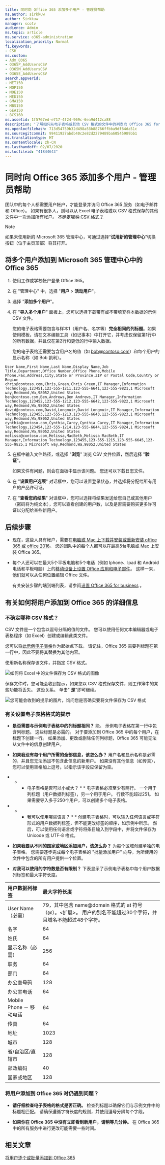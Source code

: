 ```yaml
---
title: 同时向 Office 365 添加多个用户 - 管理员帮助
ms.author: sirkkuw
author: Sirkkuw
manager: scotv
audience: Admin
ms.topic: article
ms.service: o365-administration
localization_priority: Normal
f1.keywords:
- CSH
ms.custom:
- Adm_O365
- O365P_AddUsersCSV
- O365M_AddUsersCSV
- O365E_AddUsersCSV
search.appverid:
- MET150
- MOP150
- MOE150
- MED150
- GMA150
- MBS150
- GEA150
- BCS160
ms.assetid: 1f5767ed-e717-4f24-969c-6ea9d412ca88
description: '了解如何从电子表格或其他 CSV 格式的文件中的列表向 Office 365 for business 中添加多个用户。 观看 YouTube 上的视频，说明如何将帐户添加到 Office 365。 在此过程结束时，拥有帐户的每位用户都将拥有一个 Office 365 邮箱。 '
ms.openlocfilehash: 713d54759b32d498a58b88766ffbba9df64da51c
ms.sourcegitcommit: 99411927abdb40c2e82d2279489ba60545989bb1
ms.translationtype: MT
ms.contentlocale: zh-CN
ms.lasthandoff: 02/07/2020
ms.locfileid: "41844643"
---
```

# <a name="add-several-users-at-the-same-time-to-office-365---admin-help"></a>同时向 Office 365 添加多个用户 - 管理员帮助

团队中的每个人都需要用户帐户，才能登录并访问 Office 365 服务（如电子邮件和 Office）。 如果有很多人，则可以从 Excel 电子表格或以 CSV 格式保存的其他文件中一次添加所有帐户。 [不确定哪种 CSV 格式？](add-several-users-at-the-same-time.md#__toc316652088)
  
> [!NOTE] 
> 如果未使用新的 Microsoft 365 管理中心，可通过选择“**试用新的管理中心**”切换按钮（位于主页顶部）将其打开。

## <a name="add-multiple-users-to-office-365-in-the-microsoft-365-admin-center"></a>将多个用户添加到 Microsoft 365 管理中心中的 Office 365

1. 使用工作或学校帐户登录 Office 365。 
    
2. 在 "管理中心" 中，选择 "**用户** \> **活动用户**"。

3. 选择 "**添加多个用户**"。

4. 在 "**导入多个用户**" 面板上，您可以选择下载带有或不带填充样本数据的示例 CSV 文件。 
    
    您的电子表格需要包含与样本1（用户名、名字等）**完全相同的列标题**。如果使用模板，请在文本编辑工具（如记事本）中打开它，并考虑仅保留第1行中的所有数据，并且仅在第2行和更低的行中输入数据。 
    
    您的电子表格还需要包含用户名的值（如 bob@contoso.com）和每个用户的显示名称（如 Bob 凯利）。 
    
  ```
  User Name,First Name,Last Name,Display Name,Job Title,Department,Office Number,Office Phone,Mobile Phone,Fax,Address,City,State or Province,ZIP or Postal Code,Country or Region
  chris@contoso.com,Chris,Green,Chris Green,IT Manager,Information Technology,123451,123-555-1211,123-555-6641,123-555-9821,1 Microsoft way,Redmond,Wa,98052,United States
  ben@contoso.com,Ben,Andrews,Ben Andrews,IT Manager,Information Technology,123452,123-555-1212,123-555-6642,123-555-9822,1 Microsoft way,Redmond,Wa,98052,United States
  david@contoso.com,David,Longmuir,David Longmuir,IT Manager,Information Technology,123453,123-555-1213,123-555-6643,123-555-9823,1 Microsoft way,Redmond,Wa,98052,United States
  cynthia@contoso.com,Cynthia,Carey,Cynthia Carey,IT Manager,Information Technology,123454,123-555-1214,123-555-6644,123-555-9824,1 Microsoft way,Redmond,Wa,98052,United States
  melissa@contoso.com,Melissa,MacBeth,Melissa MacBeth,IT Manager,Information Technology,123455,123-555-1215,123-555-6645,123-555-9825,1 Microsoft way,Redmond,Wa,98052,United States
  
  ```

5. 在框中输入文件路径，或选择 "**浏览**" 浏览 CSV 文件位置，然后选择 "**验证**"。
  
    如果文件有问题，则会在面板中显示该问题。 您还可以下载日志文件。
    
5. 在 "**设置用户选项**" 对话框中，您可以设置登录状态，并选择将分配给所有用户的产品许可证。 
    
6. 在 "**查看您的结果**" 对话框中，您可以选择将结果发送给您自己或其他用户（密码将为纯文本），您可以查看创建的用户数，以及是否需要购买更多许可证以分配给某些新用户。 

## <a name="next-steps"></a>后续步骤
<a name="bk_preview"> </a>

- 现在，这些人具有帐户，需要在[电脑或 Mac 上下载并安装或重新安装 office 365 或 office 2016](https://support.office.com/article/4414eaaf-0478-48be-9c42-23adc4716658)。 您的团队中的每个人都可以在最高5台电脑或 Mac 上安装 Office 365。 
    
- 每个人还可以在最大5个平板电脑和5个电话（例如 Iphone、Ipad 和 Android 电话和平板电脑）上的[移动设备上设置 Office 应用和电子邮件](https://support.office.com/article/7dabb6cb-0046-40b6-81fe-767e0b1f014f)。 这样一来，他们就可以从任何位置编辑 Office 文件。 
    
    有关安装步骤的端到端列表，请参阅[设置 Office 365 for business](https://support.office.com/article/6a3a29a0-e616-4713-99d1-15eda62d04fa) 。 
    
## <a name="more-information-about-how-to-add-users-to-office-365"></a>有关如何将用户添加到 Office 365 的详细信息
<a name="bk_preview"> </a>

### <a name="not-sure-what-csv-format-is"></a>不确定哪种 CSV 格式？
<a name="__toc316652088"> </a>

CSV 文件是一个包含以逗号分隔的值的文件。 您可以使用任何文本编辑器或电子表格程序（如 Excel）创建或编辑此类文件。
  
您可以将[此示例电子表格](https://www.microsoft.com/download/details.aspx?id=45485)作为起始点下载。 请记住，Office 365 需要列标题在第一行中，因此不要将其替换为其他内容。 
  
使用新名称保存该文件，并指定 CSV 格式。
  
![如何将 Excel 中的文件保存为 CSV 格式的图像](media/35a86ebe-63ab-4b4d-9a92-e177de33ebae.png)
  
保存文件时，您可能会收到提示，如果您以 CSV 格式保存文件，则工作簿中的某些功能将丢失。 这没关系。 单击" **是**"即可继续。 
  
![您可能会收到的提示的图片，询问您是否确实要将文件保存为 CSV 格式](media/51032a81-690c-45ef-bfc5-09ea7f790e98.png)
  
### <a name="tips-for-formatting-your-spreadsheet"></a>有关设置电子表格格式的提示
<a name="__toc314595848"> </a>

- **是否需要与示例电子表格中的列标题相同？** 能。 示例电子表格在第一行中包含列标题。 这些标题是必需的。 对于要添加到 Office 365 中的每个用户，在标题下创建一行。 如果添加、更改或删除任何列标题，Office 365 可能无法从文件中的信息创建用户。 
    
- **如果我没有每个用户所需的全部信息，该怎么办？** 用户名和显示名称是必需的，并且您无法添加不包含此信息的新用户。 如果没有其他信息（如传真），您可以使用空格加上逗号，以指示该字段应保留为空。 
    
- * * 电子表格是否可以小或大？ * * 电子表格必须至少有两行。 一个用于列标题（用户数据列标签），另一个用于用户。 行数不能超过251。 如果需要导入多于250个用户，可以创建多个电子表格。 
    
- * * 我可以使用哪些语言？ * * 创建电子表格时，可以输入任何语言或字符形式的用户数据列标签，但不能更改标签的顺序，如示例中所示。 然后，可以使用任何语言或字符将条目输入到字段中，并将文件保存为 Unicode 或 UTF-8 格式。 
    
- **如果我要从不同的国家或地区添加用户，该怎么办？** 为每个区域创建单独的电子表格。 您需要逐步完成每个电子表格的 "批量添加用户" 向导，为所使用的文件中包含的所有用户提供一个位置。 
    
- **对我可以使用的字符数是否有限制？** 下表显示了示例电子表格中每个用户数据列标签和最大字符长度。 
    
|**用户数据列标签**|**最大字符长度**|
|:-----|:-----|
|User Name （必需）  <br/> |79，其中包含 name@domain 格式的 at 符号（@）。\<扩展\>。 用户的别名不能超过30个字符，并且域名不能超过48个字符。  <br/> |
|名字  <br/> |64  <br/> |
|姓氏  <br/> |64  <br/> |
|显示名称（必需）  <br/> |256  <br/> |
|职务  <br/> |64  <br/> |
|部门  <br/> |64  <br/> |
|办公室号码  <br/> |128  <br/> |
|办公室电话  <br/> |64  <br/> |
|Mobile Phone － 移动电话  <br/> |64  <br/> |
|传真  <br/> |64  <br/> |
|地址  <br/> |1023  <br/> |
|城市  <br/> |128  <br/> |
|省/自治区/直辖市  <br/> |128  <br/> |
|邮政编码  <br/> |40  <br/> |
|国家或地区  <br/> |128  <br/> |
   
### <a name="still-having-problems-when-adding-users-to-office-365"></a>将用户添加到 Office 365 时仍遇到问题？

- **请仔细检查电子表格的格式是否正确。** 检查列标题以确保它们与示例文件中的标题相匹配。 请确保遵循字符长度的规则，并使用逗号分隔每个字段。 
    
- **如果你在 Office 365 中没有立即看到新用户，请稍等几分钟。** 在 Office 365 中的所有服务中进行更改可能需要一些时间。 
    
## <a name="related-articles"></a>相关文章

[将用户逐个或批量添加到 Office 365](https://docs.microsoft.com/office365/admin/add-users/add-users)




